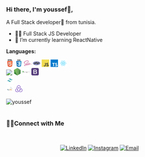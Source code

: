 
### Hi there, I'm youssef👦,
A Full Stack developer🎯 from tunisia.

- 👨‍💻 Full Stack JS Developer 
- 🌱 I’m currently learning  ReactNative



**Languages:**  

<code><img height="20" src="https://raw.githubusercontent.com/github/explore/80688e429a7d4ef2fca1e82350fe8e3517d3494d/topics/html/html.png"></code>
<code><img height="20" src="https://raw.githubusercontent.com/github/explore/80688e429a7d4ef2fca1e82350fe8e3517d3494d/topics/css/css.png"></code>
<code><img height="20" src="https://raw.githubusercontent.com/github/explore/80688e429a7d4ef2fca1e82350fe8e3517d3494d/topics/sass/sass.png"></code>
<code><img height="20" src="https://raw.githubusercontent.com/github/explore/80688e429a7d4ef2fca1e82350fe8e3517d3494d/topics/php/php.png"></code>
<code><img height="20" src="https://raw.githubusercontent.com/github/explore/80688e429a7d4ef2fca1e82350fe8e3517d3494d/topics/javascript/javascript.png"></code>
<code><img height="20" src="https://raw.githubusercontent.com/github/explore/80688e429a7d4ef2fca1e82350fe8e3517d3494d/topics/typescript/typescript.png"></code>
<code><img height="20" src="https://raw.githubusercontent.com/github/explore/80688e429a7d4ef2fca1e82350fe8e3517d3494d/topics/react/react.png"></code>
<code>
<img height="20" src="https://raw.githubusercontent.com/github/explore/80688e429a7d4ef2fca1e82350fe8e3517d3494d/topics/next/next.png"></code>
<code><img height="20" src="https://raw.githubusercontent.com/github/explore/80688e429a7d4ef2fca1e82350fe8e3517d3494d/topics/nodejs/nodejs.png"></code>
<code><img height="20" src="https://raw.githubusercontent.com/github/explore/80688e429a7d4ef2fca1e82350fe8e3517d3494d/topics/mongodb/mongodb.png"></code>
<code><img height="20" src="https://raw.githubusercontent.com/github/explore/80688e429a7d4ef2fca1e82350fe8e3517d3494d/topics/bootstrap/bootstrap.png"></code>
<code>
<img height="20" src="https://raw.githubusercontent.com/github/explore/80688e429a7d4ef2fca1e82350fe8e3517d3494d/topics/tailwind/tailwind.png"></code>
<code>
<img height="20" src="https://raw.githubusercontent.com/github/explore/80688e429a7d4ef2fca1e82350fe8e3517d3494d/topics/mysql/mysql.png"></code>
<code><img height="20" src="https://raw.githubusercontent.com/github/explore/80688e429a7d4ef2fca1e82350fe8e3517d3494d/topics/redux/redux.png"></code>
<br/>
<p><img align="left" src="https://github-readme-stats.vercel.app/api/top-langs?username=YoussefBenSaid2001&show_icons=true&locale=en&layout=compact" alt="youssef" /></p>
<br />
<br />


<h3> 🤝🏻Connect with Me </h3>
<br />

<p align="center">
<a href="https://www.linkedin.com/in/youssef-ben-said-13051122b/"><img alt="LinkedIn" src="https://img.shields.io/badge/LinkedIn-youssef%20ben said-blue?style=flat-square&logo=linkedin"></a>
<a href="https://www.instagram.com/youssef_ben_said__"><img alt="Instagram" src="https://img.shields.io/badge/Instagram-youssef_ben_said__-blue?style=flat-square&logo=instagram"></a>
<a href="mailto:youssefbensaid827@gmail.com"><img alt="Email" src="https://img.shields.io/badge/Email-youssefbensaid827@gmail.com-blue?style=flat-square&logo=gmail"></a>

